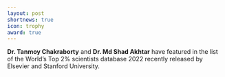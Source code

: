 ```yaml
---
layout: post
shortnews: true
icon: trophy
award: true
---
```


<b>Dr. Tanmoy Chakraborty</b> and <b>Dr. Md Shad Akhtar</b> have featured in the list of the World’s Top 2% scientists database 2022 recently released by Elsevier and Stanford University.